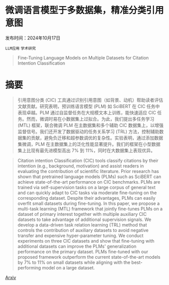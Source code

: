 # 微调语言模型于多数据集，精准分类引用意图

发布时间：2024年10月17日

`LLM应用` `学术研究`

> Fine-Tuning Language Models on Multiple Datasets for Citation Intention Classification

# 摘要

> 引用意图分类 (CIC) 工具通过识别引用意图（如背景、动机）帮助读者评估文献贡献。研究表明，预训练语言模型 (PLM) 如 SciBERT 在 CIC 任务中表现卓越。PLM 通过自监督任务在大规模文本上训练，能快速适应 CIC 任务。然而，微调时易在小数据集上过拟合。为此，我们提出多任务学习 (MTL) 框架，联合微调 PLM 在主数据集和多个辅助 CIC 数据集上，以增强监督信号。我们还开发了数据驱动的任务关系学习 (TRL) 方法，控制辅助数据集的贡献，避免负迁移和超参数调优的复杂性。实验表明，通过添加数据集微调，PLM 在主数据集上的泛化性能显著提升。我们的框架在小型数据集上比现有最先进模型高出 7% 到 11%，同时在大数据集上表现优异。

> Citation intention Classification (CIC) tools classify citations by their intention (e.g., background, motivation) and assist readers in evaluating the contribution of scientific literature. Prior research has shown that pretrained language models (PLMs) such as SciBERT can achieve state-of-the-art performance on CIC benchmarks. PLMs are trained via self-supervision tasks on a large corpus of general text and can quickly adapt to CIC tasks via moderate fine-tuning on the corresponding dataset. Despite their advantages, PLMs can easily overfit small datasets during fine-tuning. In this paper, we propose a multi-task learning (MTL) framework that jointly fine-tunes PLMs on a dataset of primary interest together with multiple auxiliary CIC datasets to take advantage of additional supervision signals. We develop a data-driven task relation learning (TRL) method that controls the contribution of auxiliary datasets to avoid negative transfer and expensive hyper-parameter tuning. We conduct experiments on three CIC datasets and show that fine-tuning with additional datasets can improve the PLMs' generalization performance on the primary dataset. PLMs fine-tuned with our proposed framework outperform the current state-of-the-art models by 7% to 11% on small datasets while aligning with the best-performing model on a large dataset.

[Arxiv](https://arxiv.org/abs/2410.13332)
